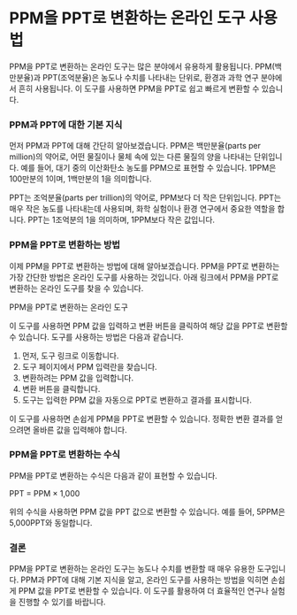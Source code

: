 PPM을 PPT로 변환하는 온라인 도구 사용법
=========================

PPM을 PPT로 변환하는 온라인 도구는 많은 분야에서 유용하게 활용됩니다. PPM(백만분율)과 PPT(조억분율)은 농도나 수치를 나타내는 단위로, 환경과 과학 연구 분야에서 흔히 사용됩니다. 이 도구를 사용하면 PPM을 PPT로 쉽고 빠르게 변환할 수 있습니다.

### PPM과 PPT에 대한 기본 지식

먼저 PPM과 PPT에 대해 간단히 알아보겠습니다. PPM은 백만분율(parts per million)의 약어로, 어떤 물질이나 물체 속에 있는 다른 물질의 양을 나타내는 단위입니다. 예를 들어, 대기 중의 이산화탄소 농도를 PPM으로 표현할 수 있습니다. 1PPM은 100만분의 1이며, 1백만분의 1을 의미합니다.

PPT는 조억분율(parts per trillion)의 약어로, PPM보다 더 작은 단위입니다. PPT는 매우 작은 농도를 나타내는데 사용되며, 화학 실험이나 환경 연구에서 중요한 역할을 합니다. PPT는 1조억분의 1을 의미하며, 1PPM보다 작은 값입니다.

### PPM을 PPT로 변환하는 방법

이제 PPM을 PPT로 변환하는 방법에 대해 알아보겠습니다. PPM을 PPT로 변환하는 가장 간단한 방법은 온라인 도구를 사용하는 것입니다. 아래 링크에서 PPM을 PPT로 변환하는 온라인 도구를 찾을 수 있습니다.

PPM을 PPT로 변환하는 온라인 도구

이 도구를 사용하면 PPM 값을 입력하고 변환 버튼을 클릭하여 해당 값을 PPT로 변환할 수 있습니다. 도구를 사용하는 방법은 다음과 같습니다.

1. 먼저, 도구 링크로 이동합니다.
2. 도구 페이지에서 PPM 입력란을 찾습니다.
3. 변환하려는 PPM 값을 입력합니다.
4. 변환 버튼을 클릭합니다.
5. 도구는 입력한 PPM 값을 자동으로 PPT로 변환하고 결과를 표시합니다.

이 도구를 사용하면 손쉽게 PPM을 PPT로 변환할 수 있습니다. 정확한 변환 결과를 얻으려면 올바른 값을 입력해야 합니다.

### PPM을 PPT로 변환하는 수식

PPM을 PPT로 변환하는 수식은 다음과 같이 표현할 수 있습니다.

PPT = PPM × 1,000

위의 수식을 사용하면 PPM 값을 PPT 값으로 변환할 수 있습니다. 예를 들어, 5PPM은 5,000PPT와 동일합니다.

### 결론

PPM을 PPT로 변환하는 온라인 도구는 농도나 수치를 변환할 때 매우 유용한 도구입니다. PPM과 PPT에 대해 기본 지식을 알고, 온라인 도구를 사용하는 방법을 익히면 손쉽게 PPM 값을 PPT로 변환할 수 있습니다. 이 도구를 활용하여 더 효율적인 연구나 실험을 진행할 수 있기를 바랍니다.